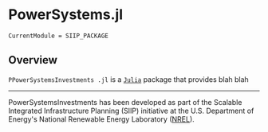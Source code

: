 # PowerSystems.jl

```@meta
CurrentModule = SIIP_PACKAGE
```

## Overview

`PPowerSystemsInvestments .jl` is a [`Julia`](http://www.julialang.org) package that provides blah blah

------------
PowerSystemsInvestments  has been developed as part of the Scalable Integrated Infrastructure Planning
(SIIP) initiative at the U.S. Department of Energy's National Renewable Energy
Laboratory ([NREL](https://www.nrel.gov/)).
